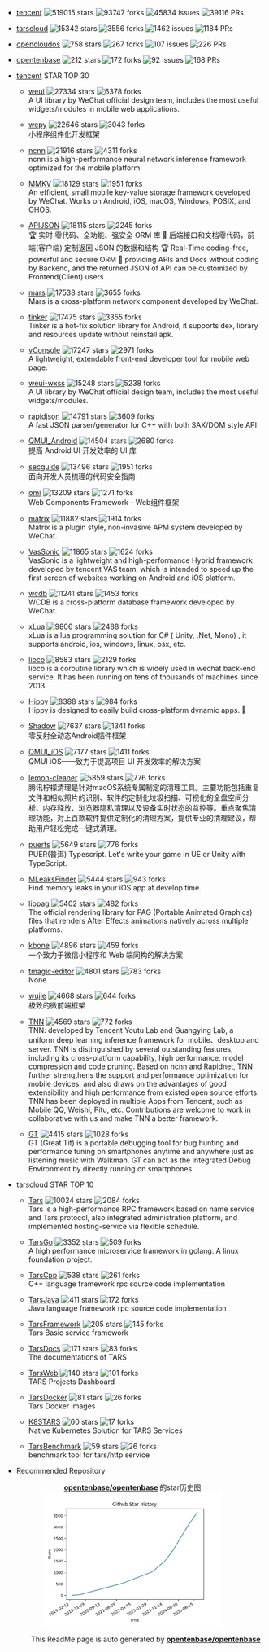 
+ [tencent](https://github.com/tencent)
![519015 stars](https://img.shields.io/badge/Stars-519015-green)
![93747 forks](https://img.shields.io/badge/Forks-93747-green)
![45834 issues](https://img.shields.io/badge/Issues-45834-green)
![39116 PRs](https://img.shields.io/badge/PRs-39116-green)

+ [tarscloud](https://github.com/tarscloud)
![15342 stars](https://img.shields.io/badge/Stars-15342-green)
![3556 forks](https://img.shields.io/badge/Forks-3556-green)
![1462 issues](https://img.shields.io/badge/Issues-1462-green)
![1184 PRs](https://img.shields.io/badge/PRs-1184-green)

+ [opencloudos](https://github.com/opencloudos)
![758 stars](https://img.shields.io/badge/Stars-758-green)
![267 forks](https://img.shields.io/badge/Forks-267-green)
![107 issues](https://img.shields.io/badge/Issues-107-green)
![226 PRs](https://img.shields.io/badge/PRs-226-green)

+ [opentenbase](https://github.com/opentenbase)
![212 stars](https://img.shields.io/badge/Stars-212-green)
![172 forks](https://img.shields.io/badge/Forks-172-green)
![92 issues](https://img.shields.io/badge/Issues-92-green)
![168 PRs](https://img.shields.io/badge/PRs-168-green)



+ [tencent](https://github.com/tencent) STAR TOP 30
    
    + [weui](https://github.com/tencent/weui) 
    ![27334 stars](https://img.shields.io/badge/Stars-27334-green)
    ![6378 forks](https://img.shields.io/badge/Forks-6378-green)  
    A UI library by WeChat official design team, includes the most useful widgets/modules in mobile web applications.
    
    + [wepy](https://github.com/tencent/wepy) 
    ![22646 stars](https://img.shields.io/badge/Stars-22646-green)
    ![3043 forks](https://img.shields.io/badge/Forks-3043-green)  
    小程序组件化开发框架
    
    + [ncnn](https://github.com/tencent/ncnn) 
    ![21916 stars](https://img.shields.io/badge/Stars-21916-green)
    ![4311 forks](https://img.shields.io/badge/Forks-4311-green)  
    ncnn is a high-performance neural network inference framework optimized for the mobile platform
    
    + [MMKV](https://github.com/tencent/MMKV) 
    ![18129 stars](https://img.shields.io/badge/Stars-18129-green)
    ![1951 forks](https://img.shields.io/badge/Forks-1951-green)  
    An efficient, small mobile key-value storage framework developed by WeChat. Works on Android, iOS, macOS, Windows, POSIX, and OHOS.
    
    + [APIJSON](https://github.com/tencent/APIJSON) 
    ![18115 stars](https://img.shields.io/badge/Stars-18115-green)
    ![2245 forks](https://img.shields.io/badge/Forks-2245-green)  
    🏆 实时 零代码、全功能、强安全 ORM 库 🚀 后端接口和文档零代码，前端(客户端) 定制返回 JSON 的数据和结构 🏆 Real-Time coding-free, powerful and secure ORM 🚀  providing APIs and Docs without coding by Backend, and the returned JSON of API can be customized by Frontend(Client) users
    
    + [mars](https://github.com/tencent/mars) 
    ![17538 stars](https://img.shields.io/badge/Stars-17538-green)
    ![3655 forks](https://img.shields.io/badge/Forks-3655-green)  
    Mars is a cross-platform network component  developed by WeChat.
    
    + [tinker](https://github.com/tencent/tinker) 
    ![17475 stars](https://img.shields.io/badge/Stars-17475-green)
    ![3355 forks](https://img.shields.io/badge/Forks-3355-green)  
    Tinker is a hot-fix solution library for Android, it supports dex, library and resources update without reinstall apk.
    
    + [vConsole](https://github.com/tencent/vConsole) 
    ![17247 stars](https://img.shields.io/badge/Stars-17247-green)
    ![2971 forks](https://img.shields.io/badge/Forks-2971-green)  
    A lightweight, extendable front-end developer tool for mobile web page.
    
    + [weui-wxss](https://github.com/tencent/weui-wxss) 
    ![15248 stars](https://img.shields.io/badge/Stars-15248-green)
    ![5238 forks](https://img.shields.io/badge/Forks-5238-green)  
    A UI library by WeChat official design team, includes the most useful widgets/modules.
    
    + [rapidjson](https://github.com/tencent/rapidjson) 
    ![14791 stars](https://img.shields.io/badge/Stars-14791-green)
    ![3609 forks](https://img.shields.io/badge/Forks-3609-green)  
    A fast JSON parser/generator for C++ with both SAX/DOM style API
    
    + [QMUI_Android](https://github.com/tencent/QMUI_Android) 
    ![14504 stars](https://img.shields.io/badge/Stars-14504-green)
    ![2680 forks](https://img.shields.io/badge/Forks-2680-green)  
    提高 Android UI 开发效率的 UI 库
    
    + [secguide](https://github.com/tencent/secguide) 
    ![13496 stars](https://img.shields.io/badge/Stars-13496-green)
    ![1951 forks](https://img.shields.io/badge/Forks-1951-green)  
    面向开发人员梳理的代码安全指南
    
    + [omi](https://github.com/tencent/omi) 
    ![13209 stars](https://img.shields.io/badge/Stars-13209-green)
    ![1271 forks](https://img.shields.io/badge/Forks-1271-green)  
    Web Components Framework - Web组件框架
    
    + [matrix](https://github.com/tencent/matrix) 
    ![11882 stars](https://img.shields.io/badge/Stars-11882-green)
    ![1914 forks](https://img.shields.io/badge/Forks-1914-green)  
    Matrix is a plugin style, non-invasive APM system developed by WeChat.
    
    + [VasSonic](https://github.com/tencent/VasSonic) 
    ![11865 stars](https://img.shields.io/badge/Stars-11865-green)
    ![1624 forks](https://img.shields.io/badge/Forks-1624-green)  
    VasSonic is a lightweight and high-performance Hybrid framework developed by tencent VAS team, which is intended to speed up the first screen of websites working on Android and iOS platform. 
    
    + [wcdb](https://github.com/tencent/wcdb) 
    ![11241 stars](https://img.shields.io/badge/Stars-11241-green)
    ![1453 forks](https://img.shields.io/badge/Forks-1453-green)  
    WCDB is a cross-platform database framework developed by WeChat.
    
    + [xLua](https://github.com/tencent/xLua) 
    ![9806 stars](https://img.shields.io/badge/Stars-9806-green)
    ![2488 forks](https://img.shields.io/badge/Forks-2488-green)  
    xLua is a lua programming solution for  C# ( Unity, .Net, Mono) , it supports android, ios, windows, linux, osx, etc.
    
    + [libco](https://github.com/tencent/libco) 
    ![8583 stars](https://img.shields.io/badge/Stars-8583-green)
    ![2129 forks](https://img.shields.io/badge/Forks-2129-green)  
    libco is a coroutine library which is widely used in wechat  back-end service. It has been running on tens of thousands of machines since 2013.
    
    + [Hippy](https://github.com/tencent/Hippy) 
    ![8388 stars](https://img.shields.io/badge/Stars-8388-green)
    ![984 forks](https://img.shields.io/badge/Forks-984-green)  
    Hippy is designed to easily build cross-platform dynamic apps. 👏
    
    + [Shadow](https://github.com/tencent/Shadow) 
    ![7637 stars](https://img.shields.io/badge/Stars-7637-green)
    ![1341 forks](https://img.shields.io/badge/Forks-1341-green)  
    零反射全动态Android插件框架
    
    + [QMUI_iOS](https://github.com/tencent/QMUI_iOS) 
    ![7177 stars](https://img.shields.io/badge/Stars-7177-green)
    ![1411 forks](https://img.shields.io/badge/Forks-1411-green)  
    QMUI iOS——致力于提高项目 UI 开发效率的解决方案
    
    + [lemon-cleaner](https://github.com/tencent/lemon-cleaner) 
    ![5859 stars](https://img.shields.io/badge/Stars-5859-green)
    ![776 forks](https://img.shields.io/badge/Forks-776-green)  
    腾讯柠檬清理是针对macOS系统专属制定的清理工具。主要功能包括重复文件和相似照片的识别、软件的定制化垃圾扫描、可视化的全盘空间分析、内存释放、浏览器隐私清理以及设备实时状态的监控等。重点聚焦清理功能，对上百款软件提供定制化的清理方案，提供专业的清理建议，帮助用户轻松完成一键式清理。
    
    + [puerts](https://github.com/tencent/puerts) 
    ![5649 stars](https://img.shields.io/badge/Stars-5649-green)
    ![776 forks](https://img.shields.io/badge/Forks-776-green)  
    PUER(普洱) Typescript. Let's write your game in UE or Unity with TypeScript.
    
    + [MLeaksFinder](https://github.com/tencent/MLeaksFinder) 
    ![5444 stars](https://img.shields.io/badge/Stars-5444-green)
    ![943 forks](https://img.shields.io/badge/Forks-943-green)  
    Find memory leaks in your iOS app at develop time.
    
    + [libpag](https://github.com/tencent/libpag) 
    ![5402 stars](https://img.shields.io/badge/Stars-5402-green)
    ![482 forks](https://img.shields.io/badge/Forks-482-green)  
    The official rendering library for PAG (Portable Animated Graphics) files that renders After Effects animations natively across multiple platforms.
    
    + [kbone](https://github.com/tencent/kbone) 
    ![4896 stars](https://img.shields.io/badge/Stars-4896-green)
    ![459 forks](https://img.shields.io/badge/Forks-459-green)  
    一个致力于微信小程序和 Web 端同构的解决方案
    
    + [tmagic-editor](https://github.com/tencent/tmagic-editor) 
    ![4801 stars](https://img.shields.io/badge/Stars-4801-green)
    ![783 forks](https://img.shields.io/badge/Forks-783-green)  
    None
    
    + [wujie](https://github.com/tencent/wujie) 
    ![4668 stars](https://img.shields.io/badge/Stars-4668-green)
    ![644 forks](https://img.shields.io/badge/Forks-644-green)  
    极致的微前端框架
    
    + [TNN](https://github.com/tencent/TNN) 
    ![4569 stars](https://img.shields.io/badge/Stars-4569-green)
    ![772 forks](https://img.shields.io/badge/Forks-772-green)  
    TNN: developed by Tencent Youtu Lab and Guangying Lab, a uniform deep learning inference framework for mobile、desktop and server. TNN is distinguished by several outstanding features, including its cross-platform capability, high performance, model compression and code pruning. Based on ncnn and Rapidnet, TNN further strengthens the support and performance optimization for mobile devices, and also draws on the advantages of good extensibility and high performance from existed open source efforts. TNN has been deployed in multiple Apps from Tencent, such as Mobile QQ, Weishi, Pitu, etc. Contributions are welcome to work in collaborative with us and make TNN a better framework. 
    
    + [GT](https://github.com/tencent/GT) 
    ![4415 stars](https://img.shields.io/badge/Stars-4415-green)
    ![1028 forks](https://img.shields.io/badge/Forks-1028-green)  
    GT (Great Tit) is a portable debugging tool for bug hunting and performance tuning on smartphones anytime and anywhere just as listening music with Walkman. GT can act as the Integrated Debug Environment by directly running on smartphones.
    

+ [tarscloud](https://github.com/tarscloud) STAR TOP 10
    
    + [Tars](https://github.com/tarscloud/Tars) 
    ![10024 stars](https://img.shields.io/badge/Stars-10024-green)
    ![2084 forks](https://img.shields.io/badge/Forks-2084-green)  
    Tars is a high-performance RPC framework based on name service and Tars protocol, also integrated administration platform, and implemented hosting-service via flexible schedule.
    
    + [TarsGo](https://github.com/tarscloud/TarsGo) 
    ![3352 stars](https://img.shields.io/badge/Stars-3352-green)
    ![509 forks](https://img.shields.io/badge/Forks-509-green)  
    A  high performance microservice  framework  in golang. A linux foundation project.
    
    + [TarsCpp](https://github.com/tarscloud/TarsCpp) 
    ![538 stars](https://img.shields.io/badge/Stars-538-green)
    ![261 forks](https://img.shields.io/badge/Forks-261-green)  
    C++ language framework rpc source code implementation
    
    + [TarsJava](https://github.com/tarscloud/TarsJava) 
    ![411 stars](https://img.shields.io/badge/Stars-411-green)
    ![172 forks](https://img.shields.io/badge/Forks-172-green)  
    Java language framework rpc source code implementation
    
    + [TarsFramework](https://github.com/tarscloud/TarsFramework) 
    ![205 stars](https://img.shields.io/badge/Stars-205-green)
    ![145 forks](https://img.shields.io/badge/Forks-145-green)  
    Tars Basic service framework
    
    + [TarsDocs](https://github.com/tarscloud/TarsDocs) 
    ![171 stars](https://img.shields.io/badge/Stars-171-green)
    ![83 forks](https://img.shields.io/badge/Forks-83-green)  
    The documentations of TARS
    
    + [TarsWeb](https://github.com/tarscloud/TarsWeb) 
    ![140 stars](https://img.shields.io/badge/Stars-140-green)
    ![101 forks](https://img.shields.io/badge/Forks-101-green)  
    TARS Projects Dashboard
    
    + [TarsDocker](https://github.com/tarscloud/TarsDocker) 
    ![81 stars](https://img.shields.io/badge/Stars-81-green)
    ![26 forks](https://img.shields.io/badge/Forks-26-green)  
    Tars Docker  images
    
    + [K8STARS](https://github.com/tarscloud/K8STARS) 
    ![60 stars](https://img.shields.io/badge/Stars-60-green)
    ![17 forks](https://img.shields.io/badge/Forks-17-green)  
    Native Kubernetes  Solution for TARS Services
    
    + [TarsBenchmark](https://github.com/tarscloud/TarsBenchmark) 
    ![59 stars](https://img.shields.io/badge/Stars-59-green)
    ![26 forks](https://img.shields.io/badge/Forks-26-green)  
    benchmark tool for tars/http service
    


+ Recommended Repository  
<p align="center">
      <strong>
        <a href="https://github.com/opentenbase/opentenbase" target="_blank">opentenbase/opentenbase</a>
      </strong>  的star历史图
  <br>
  <img src="https://raw.githubusercontent.com/ButterAndButterfly/GithubTools/master/data/stars_history.jpg" width="350px"></img>    
</p>

<p align="right">
      This ReadMe page is auto generated by 
      <strong>
        <a href="https://github.com/opentenbase/opentenbase" target="_blank">opentenbase/opentenbase</a><br>
      </strong>   
</p>